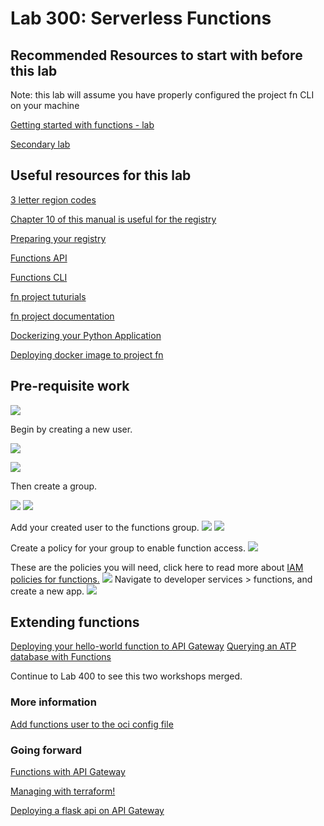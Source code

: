 # Lab 300: Serverless Functions

## Recommended Resources to start with before this lab

Note: this lab will assume you have properly configured the project fn CLI on your machine

[Getting started with functions - lab](https://www.oracle.com/webfolder/technetwork/tutorials/infographics/oci_faas_gettingstarted_quickview/functions_quickview_top/functions_quickview/index.html#localdevenv)

[Secondary lab](https://www.oracle.com/webfolder/technetwork/tutorials/infographics/oci_faas_gettingstarted_quickview/functions_quickview_top/functions_quickview/index_text.html)

## Useful resources for this lab

[3 letter region codes](https://docs.cloud.oracle.com/en-us/iaas/Content/General/Concepts/regions.htm)

[Chapter 10 of this manual is useful for the registry](https://docs.cloud.oracle.com/en-us/iaas/pdf/ug/OCI_User_Guide.pdf)

[Preparing your registry](https://docs.cloud.oracle.com/en-us/iaas/Content/Registry/Concepts/registryprerequisites.htm#regional-availability)

[Functions API](https://docs.cloud.oracle.com/en-us/iaas/api/#/en/functions/20181201/)

[Functions CLI](https://docs.cloud.oracle.com/en-us/iaas/Content/Functions/Tasks/functionsusingwithfncli.htm)

[fn project tuturials](https://fnproject.io/tutorials/)

[fn project documentation](https://github.com/fnproject/docs)

[Dockerizing your Python Application](https://runnable.com/docker/python/dockerize-your-python-application)

[Deploying docker image to project fn](https://fnproject.io/tutorials/ContainerAsFunction/)

## Pre-requisite work

![](300screenshots/1.png)

Begin by creating a new user.

![](300screenshots/2.png)

![](300screenshots/3.png)

Then create a group. 

![](300screenshots/4.png)
![](300screenshots/6.png)

Add your created user to the functions group.
![](300screenshots/7.png)
![](300screenshots/5.png)

Create a policy for your group to enable function access. 
![](300screenshots/9.png)

These are the policies you will need, click here to read more about [IAM policies for functions.](https://docs.cloud.oracle.com/en-us/iaas/Content/Functions/Tasks/functionscreatingpolicies.htm#ocir-policy)
![](300screenshots/8a.png)
Navigate to developer services > functions, and create a new app. 
![](300screenshots/8.png)

## Extending functions

[Deploying your hello-world function to API Gateway](https://blogs.oracle.com/developers/creating-your-first-api-gateway-in-the-oracle-cloud)
[Querying an ATP database with Functions](https://blogs.oracle.com/developers/oracle-functions-connecting-to-an-atp-database-revisited)

Continue to Lab 400 to see this two workshops merged.

### More information

[Add functions user to the oci config file](https://docs.cloud.oracle.com/en-us/iaas/Content/Functions/Tasks/functionssetupapikey.htm)

### Going forward

[Functions with API Gateway](https://docs.cloud.oracle.com/en-us/iaas/Content/APIGateway/Tasks/apigatewayusingfunctionsbackend.htm)

[Managing with terraform!](https://blogs.oracle.com/cloud-infrastructure/using-terraform-to-manage-your-apis)

[Deploying a flask api on API Gateway](https://github.com/stretchcloud/OCI-APIGW-Demo-API)





